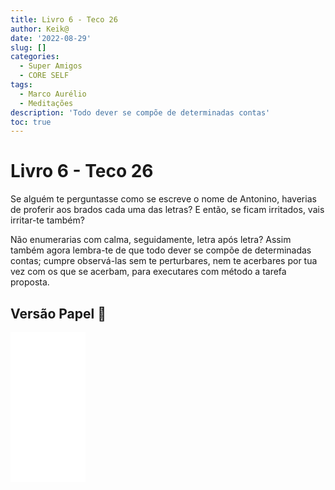 ```yaml
---
title: Livro 6 - Teco 26
author: Keik@
date: '2022-08-29'
slug: []
categories:
  - Super Amigos
  - CORE SELF
tags:
  - Marco Aurélio
  - Meditações
description: 'Todo dever se compõe de determinadas contas'
toc: true
---
```


# Livro 6 - Teco 26

Se alguém te perguntasse como se escreve o nome de Antonino, haverias de proferir aos brados cada uma das letras? E então, se ficam irritados, vais irritar-te também? 

Não enumerarias com calma, seguidamente, letra após letra? Assim também agora lembra-te de que todo dever se compõe de determinadas contas; cumpre observá-las sem te perturbares, nem te acerbares por tua vez com os que se acerbam, para executares com método a tarefa proposta.


## Versão Papel :book:
<iframe style="width:120px;height:240px;" marginwidth="0" marginheight="0" scrolling="no" frameborder="0" src="//ws-na.amazon-adsystem.com/widgets/q?ServiceVersion=20070822&OneJS=1&Operation=GetAdHtml&MarketPlace=BR&source=ss&ref=as_ss_li_til&ad_type=product_link&tracking_id=mundodekeika-20&language=pt_BR&marketplace=amazon&region=BR&placement=B092FVY4BB&asins=B092FVY4BB&linkId=37c5ec14221f61f811029aa88b520891&show_border=true&link_opens_in_new_window=true"></iframe>